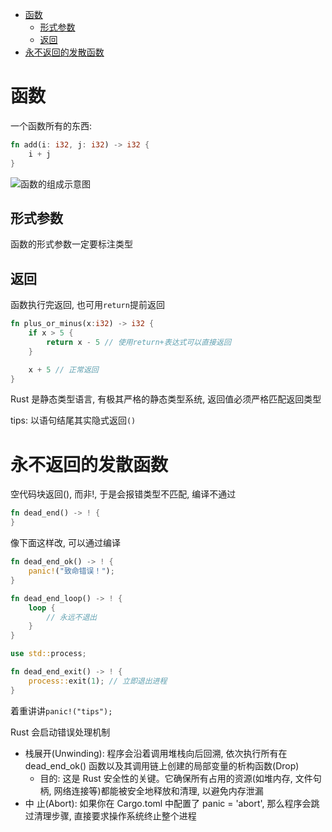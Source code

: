 <!--toc:start-->
- [函数](#函数)
  - [形式参数](#形式参数)
  - [返回](#返回)
- [永不返回的发散函数](#永不返回的发散函数)
<!--toc:end-->

# 函数

一个函数所有的东西:

```rust
fn add(i: i32, j: i32) -> i32 {
    i + j
}
```

![函数的组成示意图](https://github.com/Yinye1986/Notes/tree/main/Prac/rs/assets/4-1.jpg)

## 形式参数

函数的形式参数一定要标注类型

## 返回

函数执行完返回, 也可用`return`提前返回

```rust
fn plus_or_minus(x:i32) -> i32 {
    if x > 5 {
        return x - 5 // 使用return+表达式可以直接返回
    }

    x + 5 // 正常返回
}
```

Rust 是静态类型语言, 有极其严格的静态类型系统, 返回值必须严格匹配返回类型

tips: 以语句结尾其实隐式返回`()`

# 永不返回的发散函数

空代码块返回(), 而非!, 于是会报错类型不匹配, 编译不通过

```rust
fn dead_end() -> ! {
}
```

像下面这样改, 可以通过编译

```rust
fn dead_end_ok() -> ! {
    panic!("致命错误！");
}

fn dead_end_loop() -> ! {
    loop {
        // 永远不退出
    }
}

use std::process;

fn dead_end_exit() -> ! {
    process::exit(1); // 立即退出进程
}
```

着重讲讲`panic!("tips");`

Rust 会启动错误处理机制

- 栈展开(Unwinding): 程序会沿着调用堆栈向后回溯, 依次执行所有在 dead_end_ok() 函数以及其调用链上创建的局部变量的析构函数(Drop)
  - 目的: 这是 Rust 安全性的关键。它确保所有占用的资源(如堆内存, 文件句柄, 网络连接等)都能被安全地释放和清理, 以避免内存泄漏
- 中  止(Abort): 如果你在 Cargo.toml 中配置了 panic = 'abort', 那么程序会跳过清理步骤, 直接要求操作系统终止整个进程
